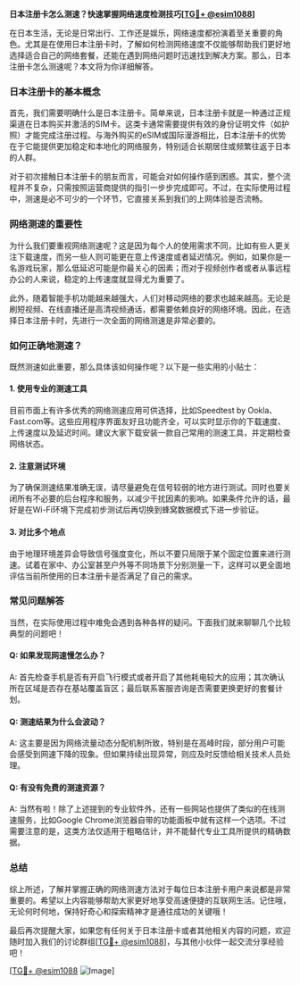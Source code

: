 **日本注册卡怎么测速？快速掌握网络速度检测技巧[[TG💪+ @esim1088](https://t.me/s/esim1088)]**

在日本生活，无论是日常出行、工作还是娱乐，网络速度都扮演着至关重要的角色。尤其是在使用日本注册卡时，了解如何检测网络速度不仅能够帮助我们更好地选择适合自己的网络套餐，还能在遇到网络问题时迅速找到解决方案。那么，日本注册卡怎么测速呢？本文将为你详细解答。

### 日本注册卡的基本概念

首先，我们需要明确什么是日本注册卡。简单来说，日本注册卡就是一种通过正规渠道在日本购买并激活的SIM卡。这类卡通常需要提供有效的身份证明文件（如护照）才能完成注册过程。与海外购买的eSIM或国际漫游相比，日本注册卡的优势在于它能提供更加稳定和本地化的网络服务，特别适合长期居住或频繁往返于日本的人群。

对于初次接触日本注册卡的朋友而言，可能会对如何操作感到困惑。其实，整个流程并不复杂，只需按照运营商提供的指引一步步完成即可。不过，在实际使用过程中，测速是必不可少的一个环节，它直接关系到我们的上网体验是否流畅。

### 网络测速的重要性

为什么我们要重视网络测速呢？这是因为每个人的使用需求不同，比如有些人更关注下载速度，而另一些人则可能更在意上传速度或者延迟情况。例如，如果你是一名游戏玩家，那么低延迟可能是你最关心的因素；而对于视频创作者或者从事远程办公的人来说，稳定的上传速度就显得尤为重要了。

此外，随着智能手机功能越来越强大，人们对移动网络的要求也越来越高。无论是刷短视频、在线直播还是高清视频通话，都需要依赖良好的网络环境。因此，在选择日本注册卡时，先进行一次全面的网络测速是非常必要的。

### 如何正确地测速？

既然测速如此重要，那么具体该如何操作呢？以下是一些实用的小贴士：

#### 1. 使用专业的测速工具
目前市面上有许多优秀的网络测速应用可供选择，比如Speedtest by Ookla、Fast.com等。这些应用程序界面友好且功能齐全，可以实时显示你的下载速度、上传速度以及延迟时间。建议大家下载安装一款自己常用的测速工具，并定期检查网络状态。

#### 2. 注意测试环境
为了确保测速结果准确无误，请尽量避免在信号较弱的地方进行测试。同时也要关闭所有不必要的后台程序和服务，以减少干扰因素的影响。如果条件允许的话，最好是在Wi-Fi环境下完成初步测试后再切换到蜂窝数据模式下进一步验证。

#### 3. 对比多个地点
由于地理环境差异会导致信号强度变化，所以不要只局限于某个固定位置来进行测速。试着在家中、办公室甚至户外等不同场景下分别测量一下，这样可以更全面地评估当前所使用的日本注册卡是否满足了自己的需求。

### 常见问题解答

当然，在实际使用过程中难免会遇到各种各样的疑问。下面我们就来聊聊几个比较典型的问题吧！

#### Q: 如果发现网速慢怎么办？
A: 首先检查手机是否有开启飞行模式或者开启了其他耗电较大的应用；其次确认所在区域是否存在基站覆盖盲区；最后联系客服咨询是否需要更换更好的套餐计划。

#### Q: 测速结果为什么会波动？
A: 这主要是因为网络流量动态分配机制所致，特别是在高峰时段，部分用户可能会感受到网速下降的现象。但如果持续出现异常，则应及时反馈给相关技术人员处理。

#### Q: 有没有免费的测速资源？
A: 当然有啦！除了上述提到的专业软件外，还有一些网站也提供了类似的在线测速服务，比如Google Chrome浏览器自带的功能面板中就有这样一个选项。不过需要注意的是，这类方法仅适用于粗略估计，并不能替代专业工具所提供的精确数据。

### 总结

综上所述，了解并掌握正确的网络测速方法对于每位日本注册卡用户来说都是非常重要的。希望以上内容能够帮助大家更好地享受高速便捷的互联网生活。记住哦，无论何时何地，保持好奇心和探索精神才是通往成功的关键哦！

最后再次提醒大家，如果您有任何关于日本注册卡或者其他相关内容的问题，欢迎随时加入我们的讨论群组[[TG💪+ @esim1088](https://t.me/s/esim1088)]，与其他小伙伴一起交流分享经验吧！

[[TG💪+ @esim1088](https://t.me/s/esim1088) ![Image](https://i.postimg.cc/4NQfJmqS/Snipaste-2025-05-13-00-14-12.png)]